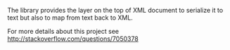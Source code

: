 The library provides the layer on the top of XML document to serialize it to text but also to map from text back to XML.

For more details about this project see http://stackoverflow.com/questions/7050378